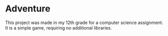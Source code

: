 # Adventure

This project was made in my 12th grade for a computer science assignment. It is a simple game, requiring no additional libraries.
